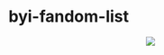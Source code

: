 # byi-fandom-list

<p align="Center">
  <img src=![Image](https://github.com/user-attachments/assets/d264bc23-40c7-4bea-a300-14ab2c469983)/>
</p>

